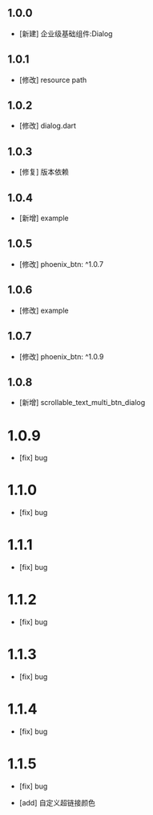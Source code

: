 <!--
 * @Author: lipeng 1162423147@qq.com
 * @Date: 2023-09-24 11:10:50
 * @LastEditors: lipeng 1162423147@qq.com
 * @LastEditTime: 2024-02-29 15:18:54
 * @FilePath: /phoenix_dialog/CHANGELOG.md
 * @Description: 这是默认设置,请设置`customMade`, 打开koroFileHeader查看配置 进行设置: https://github.com/OBKoro1/koro1FileHeader/wiki/%E9%85%8D%E7%BD%AE
-->
## 1.0.0

* [新建] 企业级基础组件:Dialog

## 1.0.1

* [修改] resource path

## 1.0.2

* [修改] dialog.dart


## 1.0.3

* [修复] 版本依赖


## 1.0.4

* [新增] example

## 1.0.5

* [修改] phoenix_btn: ^1.0.7

## 1.0.6

* [修改] example


## 1.0.7

* [修改] phoenix_btn: ^1.0.9

## 1.0.8

* [新增] scrollable_text_multi_btn_dialog

# 1.0.9

* [fix] bug

# 1.1.0

* [fix] bug

# 1.1.1

* [fix] bug

# 1.1.2

* [fix] bug

# 1.1.3

 * [fix] bug

# 1.1.4

* [fix] bug

# 1.1.5

* [fix] bug

* [add] 自定义超链接颜色